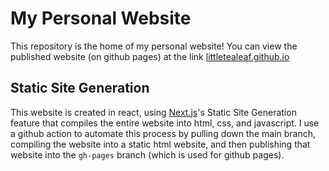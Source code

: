 # My Personal Website

This repository is the home of my personal website! You can view the published website (on github pages) at the link [littletealeaf.github.io](https://littletealeaf.github.io)

## Static Site Generation

This website is created in react, using [Next.js](https://nextjs.org/)'s Static Site Generation feature that compiles the entire website into html, css, and javascript. I use a github action to automate this process by pulling down the main branch, compiling the website into a static html website, and then publishing that website into the `gh-pages` branch (which is used for github pages).
